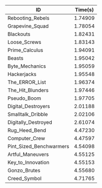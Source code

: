 |ID|Time(s)|
|-|-|
|Rebooting_Rebels|1.74909|
|Grapevine_Squad|1.78054|
|Blackouts|1.82431|
|Loose_Screws|1.83143|
|Prime_Calculus|1.94091|
|Beasts|1.95042|
|Byte_Mechanics|1.95059|
|Hackerjacks|1.95548|
|The_ERROR_List|1.96374|
|The_Hit_Blunders|1.97446|
|Pseudo_Boom|1.97705|
|Digital_Destroyers|2.01188|
|Smalltalk_Dribble|2.02106|
|Digitally_Destroyed|2.61074|
|Rug_Heed_Bend|4.47230|
|Computer_Crew|4.47597|
|Pint_Sized_Benchwarmers|4.54098|
|Artful_Maneuvers|4.55125|
|Key_to_Innovation|4.55153|
|Gonzo_Brutes|4.55680|
|Creed_Symbol|4.71765|
